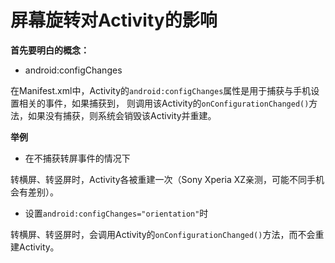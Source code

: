 # 屏幕旋转对Activity的影响

**首先要明白的概念：**
- android:configChanges

在Manifest.xml中，Activity的`android:configChanges`属性是用于捕获与手机设置相关的事件，如果捕获到，
则调用该Activity的`onConfigurationChanged()`方法，如果没有捕获，则系统会销毁该Activity并重建。

**举例**
- 在不捕获转屏事件的情况下

转横屏、转竖屏时，Activity各被重建一次（Sony Xperia XZ亲测，可能不同手机会有差别）。

- 设置`android:configChanges="orientation"`时

转横屏、转竖屏时，会调用Activity的`onConfigurationChanged()`方法，而不会重建Activity。


